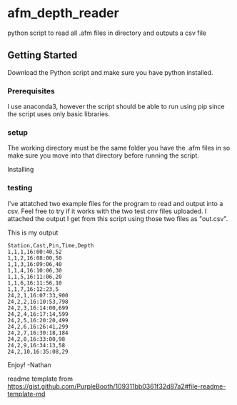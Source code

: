# afm_depth_reader
python script to read all .afm files in directory and outputs a csv file 

## Getting Started
Download the Python script and make sure you have python installed.

### Prerequisites
I use anaconda3, however the script should be able to run using pip since the script uses only basic libraries.

### setup
The working directory must be the same folder you have the .afm files in so make sure you move into that directory before running the script.

Installing
### testing
I've attatched two example files for the program to read and output into a csv. Feel free to try if it works with the two test cnv files uploaded. I attached the output I get from this script using those two files as "out.csv".

This is my output
```
Station,Cast,Pin,Time,Depth
1,1,1,16:00:40,52
1,1,2,16:08:00,50
1,1,3,16:09:06,40
1,1,4,16:10:06,30
1,1,5,16:11:06,20
1,1,6,16:11:56,10
1,1,7,16:12:23,5
24,2,1,16:07:33,900
24,2,2,16:10:53,798
24,2,3,16:14:00,699
24,2,4,16:17:14,599
24,2,5,16:20:20,499
24,2,6,16:26:41,299
24,2,7,16:30:18,184
24,2,8,16:33:00,98
24,2,9,16:34:13,58
24,2,10,16:35:08,29
```

Enjoy!
-Nathan

readme template from https://gist.github.com/PurpleBooth/109311bb0361f32d87a2#file-readme-template-md
